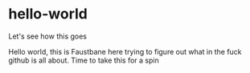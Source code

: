 # hello-world
Let's see how this goes 

Hello world, this is Faustbane here trying to figure out what in the fuck github is all about. Time to take this for a spin
